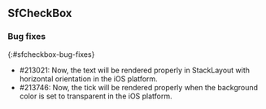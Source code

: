 ## SfCheckBox

### Bug fixes
{:#sfcheckbox-bug-fixes}

* \#213021: Now, the text will be rendered properly in StackLayout with horizontal orientation in the iOS platform.
* \#213746: Now, the tick will be rendered properly when the background color is set to transparent in the iOS platform.